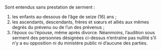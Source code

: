 Sont entendus sans prestation de serment :
1. les enfants au-dessous de l’âge de seize (16) ans ;
2. les ascendants, descendants, frères et sœurs et alliés aux mêmes degrés du prévenu ou de l’un des prévenus ;
3. l’époux ou l’épouse, même après divorce.
Néanmoins, l’audition sous serment des personnes désignées ci-dessus n’entraîne pas nullité s’il n’y a eu opposition ni du ministère public ni d’aucune des parties.